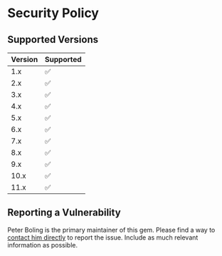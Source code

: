 # Security Policy

## Supported Versions

| Version | Supported          |
|---------|--------------------|
| 1.x     | :white_check_mark: |
| 2.x     | :white_check_mark: |
| 3.x     | :white_check_mark: |
| 4.x     | :white_check_mark: |
| 5.x     | :white_check_mark: |
| 6.x     | :white_check_mark: |
| 7.x     | :white_check_mark: |
| 8.x     | :white_check_mark: |
| 9.x     | :white_check_mark: |
| 10.x    | :white_check_mark: |
| 11.x    | :white_check_mark: |

## Reporting a Vulnerability

Peter Boling is the primary maintainer of this gem. Please find a way
to [contact him directly](https://railsbling.com/contact) to report the issue. Include as much relevant information as
possible.
